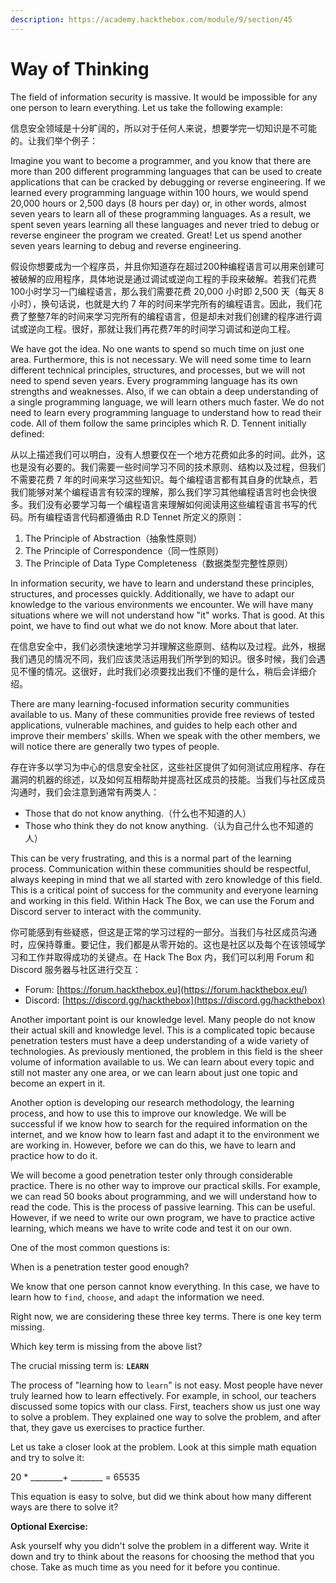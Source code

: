 ```yaml
---
description: https://academy.hackthebox.com/module/9/section/45
---
```


# Way of Thinking

The field of information security is massive. It would be impossible for any one person to learn everything. Let us take the following example:

信息安全领域是十分旷阔的，所以对于任何人来说，想要学完一切知识是不可能的。让我们举个例子：

Imagine you want to become a programmer, and you know that there are more than 200 different programming languages that can be used to create applications that can be cracked by debugging or reverse engineering. If we learned every programming language within 100 hours, we would spend 20,000 hours or 2,500 days (8 hours per day) or, in other words, almost seven years to learn all of these programming languages. As a result, we spent seven years learning all these languages and never tried to debug or reverse engineer the program we created. Great! Let us spend another seven years learning to debug and reverse engineering.

假设你想要成为一个程序员，并且你知道存在超过200种编程语言可以用来创建可被破解的应用程序，具体地说是通过调试或逆向工程的手段来破解。若我们花费100小时学习一门编程语言，那么我们需要花费 20,000 小时即 2,500 天（每天 8 小时），换句话说，也就是大约 7 年的时间来学完所有的编程语言。因此，我们花费了整整7年的时间来学习完所有的编程语言，但是却未对我们创建的程序进行调试或逆向工程。很好，那就让我们再花费7年的时间学习调试和逆向工程。

We have got the idea. No one wants to spend so much time on just one area. Furthermore, this is not necessary. We will need some time to learn different technical principles, structures, and processes, but we will not need to spend seven years. Every programming language has its own strengths and weaknesses. Also, if we can obtain a deep understanding of a single programming language, we will learn others much faster. We do not need to learn every programming language to understand how to read their code. All of them follow the same principles which R. D. Tennent initially defined:

从以上描述我们可以明白，没有人想要仅在一个地方花费如此多的时间。此外，这也是没有必要的。我们需要一些时间学习不同的技术原则、结构以及过程，但我们不需要花费 7 年的时间来学习这些知识。每个编程语言都有其自身的优缺点，若我们能够对某个编程语言有较深的理解，那么我们学习其他编程语言时也会快很多。我们没有必要学习每一个编程语言来理解如何阅读用这些编程语言书写的代码。所有编程语言代码都遵循由 R.D Tennet 所定义的原则：

1. The Principle of Abstraction（抽象性原则）
2. The Principle of Correspondence（同一性原则）
3. The Principle of Data Type Completeness（数据类型完整性原则）

In information security, we have to learn and understand these principles, structures, and processes quickly. Additionally, we have to adapt our knowledge to the various environments we encounter. We will have many situations where we will not understand how "it" works. That is good. At this point, we have to find out what we do not know. More about that later.

在信息安全中，我们必须快速地学习并理解这些原则、结构以及过程。此外，根据我们遇见的情况不同，我们应该灵活运用我们所学到的知识。很多时候，我们会遇见不懂的情况。这很好，此时我们必须要找出我们不懂的是什么，稍后会详细介绍。

There are many learning-focused information security communities available to us. Many of these communities provide free reviews of tested applications, vulnerable machines, and guides to help each other and improve their members' skills. When we speak with the other members, we will notice there are generally two types of people.

存在许多以学习为中心的信息安全社区，这些社区提供了如何测试应用程序、存在漏洞的机器的综述，以及如何互相帮助并提高社区成员的技能。当我们与社区成员沟通时，我们会注意到通常有两类人：

* Those that do not know anything.（什么也不知道的人）
* Those who think they do not know anything.（认为自己什么也不知道的人）

This can be very frustrating, and this is a normal part of the learning process. Communication within these communities should be respectful, always keeping in mind that we all started with zero knowledge of this field. This is a critical point of success for the community and everyone learning and working in this field. Within Hack The Box, we can use the Forum and Discord server to interact with the community.

你可能感到有些疑惑，但这是正常的学习过程的一部分。当我们与社区成员沟通时，应保持尊重。要记住，我们都是从零开始的。这也是社区以及每个在该领域学习和工作并取得成功的关键点。在 Hack The Box 内，我们可以利用 Forum 和 Discord 服务器与社区进行交互：

* Forum: [https://forum.hackthebox.eu](https://forum.hackthebox.eu/)
* Discord: [https://discord.gg/hackthebox](https://discord.gg/hackthebox)

Another important point is our knowledge level. Many people do not know their actual skill and knowledge level. This is a complicated topic because penetration testers must have a deep understanding of a wide variety of technologies. As previously mentioned, the problem in this field is the sheer volume of information available to us. We can learn about every topic and still not master any one area, or we can learn about just one topic and become an expert in it.

Another option is developing our research methodology, the learning process, and how to use this to improve our knowledge. We will be successful if we know how to search for the required information on the internet, and we know how to learn fast and adapt it to the environment we are working in. However, before we can do this, we have to learn and practice how to do it.

We will become a good penetration tester only through considerable practice. There is no other way to improve our practical skills. For example, we can read 50 books about programming, and we will understand how to read the code. This is the process of passive learning. This can be useful. However, if we need to write our own program, we have to practice active learning, which means we have to write code and test it on our own.

One of the most common questions is:

When is a penetration tester good enough?

We know that one person cannot know everything. In this case, we have to learn how to `find`, `choose`, and `adapt` the information we need.

Right now, we are considering these three key terms. There is one key term missing.

Which key term is missing from the above list?

The crucial missing term is: **`LEARN`**

The process of "learning how to `learn`" is not easy. Most people have never truly learned how to learn effectively. For example, in school, our teachers discussed some topics with our class. First, teachers show us just one way to solve a problem. They explained one way to solve the problem, and after that, they gave us exercises to practice further.

Let us take a closer look at the problem. Look at this simple math equation and try to solve it:

20 \* \_\_\_\_\_\_\_\_+ \_\_\_\_\_\_\_\_ = 65535

This equation is easy to solve, but did we think about how many different ways are there to solve it?

**Optional Exercise:**

Ask yourself why you didn't solve the problem in a different way. Write it down and try to think about the reasons for choosing the method that you chose. Take as much time as you need for it before you continue.
